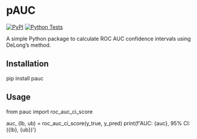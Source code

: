 # pAUC

[![PyPI](https://img.shields.io/pypi/v/pauc.svg)](https://pypi.org/project/pauc/)
[![Python Tests](https://github.com/YOUR_USERNAME/pauc/actions/workflows/ci.yml/badge.svg)](https://github.com/YOUR_USERNAME/pauc/actions/workflows/ci.yml)

A simple Python package to calculate ROC AUC confidence intervals using DeLong’s method.

## Installation

pip install pauc

## Usage

from pauc import roc_auc_ci_score

auc, (lb, ub) = roc_auc_ci_score(y_true, y_pred)
print(f'AUC: {auc}, 95% CI: ({lb}, {ub})')

